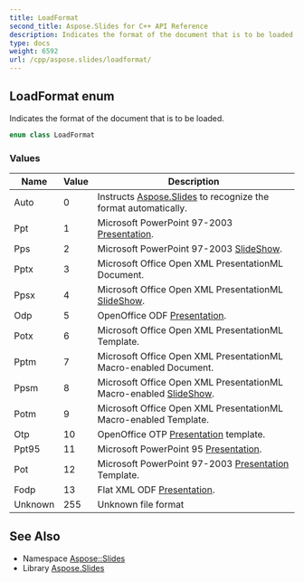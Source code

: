 ```yaml
---
title: LoadFormat
second_title: Aspose.Slides for C++ API Reference
description: Indicates the format of the document that is to be loaded.
type: docs
weight: 6592
url: /cpp/aspose.slides/loadformat/
---
```

## LoadFormat enum


Indicates the format of the document that is to be loaded.

```cpp
enum class LoadFormat
```

### Values

| Name | Value | Description |
| --- | --- | --- |
| Auto | 0 | Instructs [Aspose.Slides](../) to recognize the format automatically. |
| Ppt | 1 | Microsoft PowerPoint 97-2003 [Presentation](../presentation/). |
| Pps | 2 | Microsoft PowerPoint 97-2003 [SlideShow](../../aspose.slides.slideshow/). |
| Pptx | 3 | Microsoft Office Open XML PresentationML Document. |
| Ppsx | 4 | Microsoft Office Open XML PresentationML [SlideShow](../../aspose.slides.slideshow/). |
| Odp | 5 | OpenOffice ODF [Presentation](../presentation/). |
| Potx | 6 | Microsoft Office Open XML PresentationML Template. |
| Pptm | 7 | Microsoft Office Open XML PresentationML Macro-enabled Document. |
| Ppsm | 8 | Microsoft Office Open XML PresentationML Macro-enabled [SlideShow](../../aspose.slides.slideshow/). |
| Potm | 9 | Microsoft Office Open XML PresentationML Macro-enabled Template. |
| Otp | 10 | OpenOffice OTP [Presentation](../presentation/) template. |
| Ppt95 | 11 | Microsoft PowerPoint 95 [Presentation](../presentation/). |
| Pot | 12 | Microsoft PowerPoint 97-2003 [Presentation](../presentation/) Template. |
| Fodp | 13 | Flat XML ODF [Presentation](../presentation/). |
| Unknown | 255 | Unknown file format |

## See Also

* Namespace [Aspose::Slides](../)
* Library [Aspose.Slides](../../)